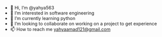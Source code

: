 - 👋 Hi, I’m @yahya563
- 👀 I’m interested in software engineering
- 🌱 I’m currently learning python
- 💞️ I’m looking to collaborate on working on a project to get experience
- 📫 How to reach me yahyaamad121@gmail.com

<!---
yahya563/yahya563 is a ✨ special ✨ repository because its `README.md` (this file) appears on your GitHub profile.
You can click the Preview link to take a look at your changes.
--->
